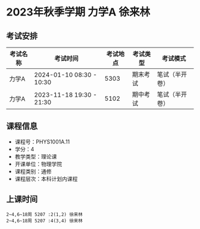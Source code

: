 # 2023年秋季学期 力学A 徐来林




## 考试安排

| 考试名称 | 考试时间 | 考试地点 | 考试类型 | 考试模式 |
| -------- | -------- | -------- | -------- | -------- |
| 力学A | 2024-01-10 08:30 - 10:30 | 5303 | 期末考试 | 笔试（半开卷） |
| 力学A | 2023-11-18 19:30 - 21:30 | 5102 | 期中考试 | 笔试（半开卷） |





## 课程信息

- 课程号：PHYS1001A.11
- 学分：4
- 教学类型：理论课
- 开课单位：物理学院
- 课程类别：通修
- 课程层次：本科计划内课程

## 上课时间

```
2~4,6~18周 5207 :2(1,2) 徐来林
2~4,6~18周 5207 :4(3,4) 徐来林
```

